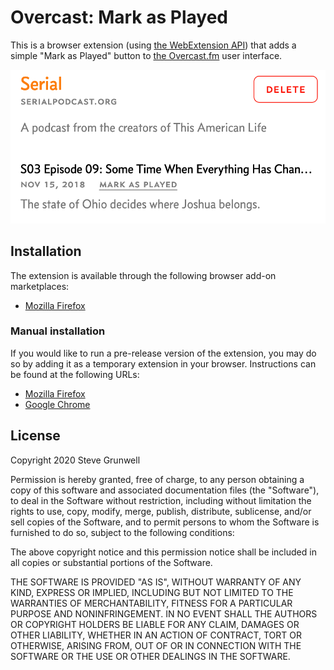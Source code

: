 # Overcast: Mark as Played

This is a browser extension (using [the WebExtension API](https://developer.mozilla.org/en-US/docs/Mozilla/Add-ons/WebExtensions)) that adds a simple "Mark as Played" button to [the Overcast.fm](https://overcast.fm) user interface.

![An episode of Serial with a "Mark as Played" button](assets/mark-as-played-screenshot.png)


## Installation

The extension is available through the following browser add-on marketplaces:

* [Mozilla Firefox](https://addons.mozilla.org/en-US/firefox/addon/overcast-mark-as-played/)

### Manual installation

If you would like to run a pre-release version of the extension, you may do so by adding it as a temporary extension in your browser. Instructions can be found at the following URLs:

* [Mozilla Firefox](https://extensionworkshop.com/documentation/develop/temporary-installation-in-firefox/)
* [Google Chrome](https://developer.chrome.com/extensions/getstarted#manifest)


## License

Copyright 2020 Steve Grunwell

Permission is hereby granted, free of charge, to any person obtaining a copy of this software and associated documentation files (the "Software"), to deal in the Software without restriction, including without limitation the rights to use, copy, modify, merge, publish, distribute, sublicense, and/or sell copies of the Software, and to permit persons to whom the Software is furnished to do so, subject to the following conditions:

The above copyright notice and this permission notice shall be included in all copies or substantial portions of the Software.

THE SOFTWARE IS PROVIDED "AS IS", WITHOUT WARRANTY OF ANY KIND, EXPRESS OR IMPLIED, INCLUDING BUT NOT LIMITED TO THE WARRANTIES OF MERCHANTABILITY, FITNESS FOR A PARTICULAR PURPOSE AND NONINFRINGEMENT. IN NO EVENT SHALL THE AUTHORS OR COPYRIGHT HOLDERS BE LIABLE FOR ANY CLAIM, DAMAGES OR OTHER LIABILITY, WHETHER IN AN ACTION OF CONTRACT, TORT OR OTHERWISE, ARISING FROM, OUT OF OR IN CONNECTION WITH THE SOFTWARE OR THE USE OR OTHER DEALINGS IN THE SOFTWARE.
